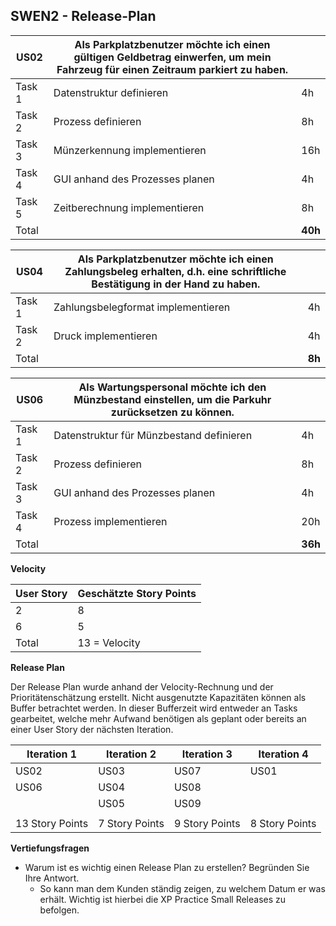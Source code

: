 ## SWEN2 - Release-Plan



| US02   | Als Parkplatzbenutzer möchte ich einen gültigen Geldbetrag einwerfen, um mein Fahrzeug für einen Zeitraum parkiert zu haben. |         |
| ------ | ------------------------------------------------------------ | ------- |
| Task 1 | Datenstruktur definieren                                     | 4h      |
| Task 2 | Prozess definieren                                           | 8h      |
| Task 3 | Münzerkennung implementieren                                 | 16h     |
| Task 4 | GUI anhand des Prozesses planen                              | 4h      |
| Task 5 | Zeitberechnung implementieren                                | 8h      |
| Total  |                                                              | **40h** |



| US04   | Als Parkplatzbenutzer möchte ich einen Zahlungsbeleg erhalten, d.h. eine schriftliche Bestätigung in der Hand zu haben. |        |
| ------ | ------------------------------------------------------------ | ------ |
| Task 1 | Zahlungsbelegformat implementieren                           | 4h     |
| Task 2 | Druck implementieren                                         | 4h     |
| Total  |                                                              | **8h** |



| US06   | Als Wartungspersonal möchte ich den Münzbestand einstellen, um die Parkuhr zurücksetzen zu können. |         |
| ------ | ------------------------------------------------------------ | ------- |
| Task 1 | Datenstruktur für Münzbestand definieren                     | 4h      |
| Task 2 | Prozess definieren                                           | 8h      |
| Task 3 | GUI anhand des Prozesses planen                              | 4h      |
| Task 4 | Prozess implementieren                                       | 20h     |
| Total  |                                                              | **36h** |



**Velocity**

| User Story | Geschätzte Story Points |
| ---------- | ----------------------- |
| 2          | 8                       |
| 6          | 5                       |
| Total      | 13 = Velocity           |



**Release Plan**

Der Release Plan wurde anhand der Velocity-Rechnung und der Prioritätenschätzung erstellt. Nicht ausgenutzte Kapazitäten können als Buffer betrachtet werden. In dieser Bufferzeit wird entweder an Tasks gearbeitet, welche mehr Aufwand benötigen als geplant oder bereits an einer User Story der nächsten Iteration.



| Iteration 1     | Iteration 2    | Iteration 3    | Iteration 4    |
| --------------- | -------------- | -------------- | -------------- |
| US02            | US03           | US07           | US01           |
| US06            | US04           | US08           |                |
|                 | US05           | US09           |                |
|                 |                |                |                |
| 13 Story Points | 7 Story Points | 9 Story Points | 8 Story Points |



**Vertiefungsfragen**

- Warum ist es wichtig einen Release Plan zu erstellen? Begründen Sie Ihre Antwort.
  - So kann man dem Kunden ständig zeigen, zu welchem Datum er was erhält. Wichtig ist hierbei die XP Practice Small Releases zu befolgen.